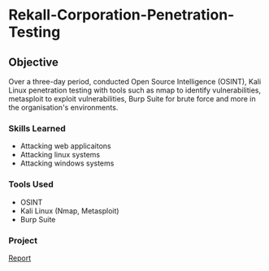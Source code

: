 # Rekall-Corporation-Penetration-Testing

## Objective

Over a three-day period, conducted Open Source Intelligence (OSINT), Kali Linux penetration testing with tools such as nmap to identify vulnerabilities, metasploit to exploit vulnerabilities, Burp Suite for brute force and more in the organisation's environments.

### Skills Learned

- Attacking web applicaitons
- Attacking linux systems
- Attacking windows systems

### Tools Used
- OSINT
- Kali Linux (Nmap, Metasploit)
- Burp Suite

### Project

 <a href="https://github.com/pranxyz/Secure-Azure-Web-Application/blob/main/Pranay%20Yara%20Azure%20Web%20App.pdf">Report</a>
